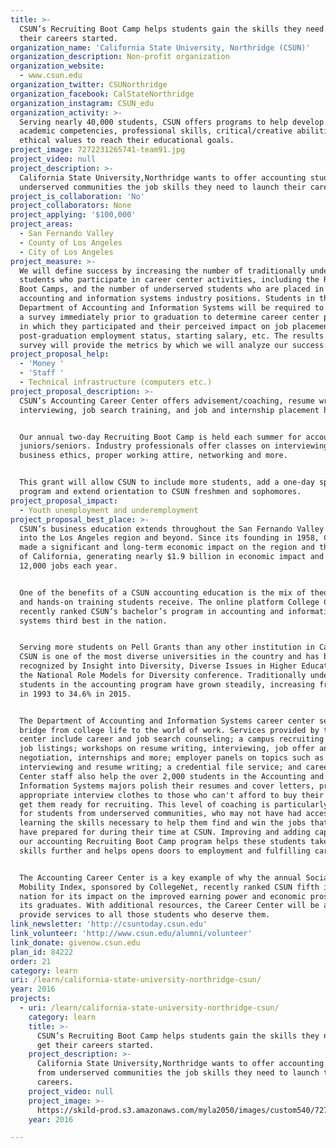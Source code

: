 ```yaml
---
title: >-
  CSUN’s Recruiting Boot Camp helps students gain the skills they need to get
  their careers started.
organization_name: 'California State University, Northridge (CSUN)'
organization_description: Non-profit organization
organization_website:
  - www.csun.edu
organization_twitter: CSUNorthridge
organization_facebook: CalStateNorthridge
organization_instagram: CSUN_edu
organization_activity: >-
  Serving nearly 40,000 students, CSUN offers programs to help develop the
  academic competencies, professional skills, critical/creative abilities, and
  ethical values to reach their educational goals.
project_image: 7272231265741-team91.jpg
project_video: null
project_description: >-
  California State University,Northridge wants to offer accounting students from
  underserved communities the job skills they need to launch their careers.
project_is_collaboration: 'No'
project_collaborators: None
project_applying: '$100,000'
project_areas:
  - San Fernando Valley
  - County of Los Angeles
  - City of Los Angeles
project_measure: >-
  We will define success by increasing the number of traditionally underserved
  students who participate in career center activities, including the Recruiting
  Boot Camps, and the number of underserved students who are placed in jobs in
  accounting and information systems industry positions. Students in the
  Department of Accounting and Information Systems will be required to complete
  a survey immediately prior to graduation to determine career center programs
  in which they participated and their perceived impact on job placement,
  post-graduation employment status, starting salary, etc. The results from the
  survey will provide the metrics by which we will analyze our success.
project_proposal_help:
  - 'Money '
  - 'Staff '
  - Technical infrastructure (computers etc.)
project_proposal_description: >-
  CSUN’s Accounting Career Center offers advisement/coaching, resume writing,
  interviewing, job search training, and job and internship placement help. 


  Our annual two-day Recruiting Boot Camp is held each summer for accounting
  juniors/seniors. Industry professionals offer classes on interviewing,
  business ethics, proper working attire, networking and more.


  This grant will allow CSUN to include more students, add a one-day spring
  program and extend orientation to CSUN freshmen and sophomores.
project_proposal_impact:
  - Youth unemployment and underemployment
project_proposal_best_place: >-
  CSUN’s business education extends throughout the San Fernando Valley and well
  into the Los Angeles region and beyond. Since its founding in 1958, CSUN has
  made a significant and long-term economic impact on the region and the state
  of California, generating nearly $1.9 billion in economic impact and nearly
  12,000 jobs each year.


  One of the benefits of a CSUN accounting education is the mix of theoretical
  and hands-on training students receive. The online platform College Choice
  recently ranked CSUN’s bachelor’s program in accounting and informational
  systems third best in the nation. 


  Serving more students on Pell Grants than any other institution in California,
  CSUN is one of the most diverse universities in the country and has been
  recognized by Insight into Diversity, Diverse Issues in Higher Education and
  the National Role Models for Diversity conference. Traditionally underserved
  students in the accounting program have grown steadily, increasing from 18.8%
  in 1993 to 34.6% in 2015.


  The Department of Accounting and Information Systems career center serves as a
  bridge from college life to the world of work. Services provided by the career
  center include career and job search counseling; a campus recruiting program;
  job listings; workshops on resume writing, interviewing, job offer and salary
  negotiation, internships and more; employer panels on topics such as
  interviewing and resume writing; a credential file service; and career fairs.
  Center staff also help the over 2,000 students in the Accounting and
  Information Systems majors polish their resumes and cover letters, provide
  appropriate interview clothes to those who can't afford to buy their own, and
  get them ready for recruiting. This level of coaching is particularly helpful
  for students from underserved communities, who may not have had access to
  learning the skills necessary to help them find and win the jobs that they
  have prepared for during their time at CSUN. Improving and adding capacity for
  our accounting Recruiting Boot Camp program helps these students take their
  skills further and helps opens doors to employment and fulfilling careers. 


  The Accounting Career Center is a key example of why the annual Social
  Mobility Index, sponsored by CollegeNet, recently ranked CSUN fifth in the
  nation for its impact on the improved earning power and economic prospects of
  its graduates. With additional resources, the Career Center will be able to
  provide services to all those students who deserve them.
link_newsletter: 'http://csuntoday.csun.edu'
link_volunteer: 'http://www.csun.edu/alumni/volunteer'
link_donate: givenow.csun.edu
plan_id: 84222
order: 21
category: learn
uri: /learn/california-state-university-northridge-csun/
year: 2016
projects:
  - uri: /learn/california-state-university-northridge-csun/
    category: learn
    title: >-
      CSUN’s Recruiting Boot Camp helps students gain the skills they need to
      get their careers started.
    project_description: >-
      California State University,Northridge wants to offer accounting students
      from underserved communities the job skills they need to launch their
      careers.
    project_video: null
    project_image: >-
      https://skild-prod.s3.amazonaws.com/myla2050/images/custom540/7272231265741-team91.jpg
    year: 2016

---
```

